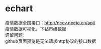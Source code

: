 # echart
疫情数据全国接口：http://ncov.neeto.cn/api/ <br/>
疫情数据可视化，下钻市级数据<br/>
遗留问题:<br/>
  github页面预览是无法请求http协议的接口数据
